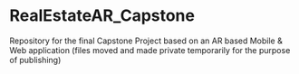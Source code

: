 # RealEstateAR_Capstone
Repository for the final Capstone Project based on an AR based Mobile & Web application (files moved and made private temporarily for the purpose of publishing)
